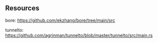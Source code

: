 ## Resources

bore: https://github.com/ekzhang/bore/tree/main/src

tunnelto: https://github.com/agrinman/tunnelto/blob/master/tunnelto/src/main.rs